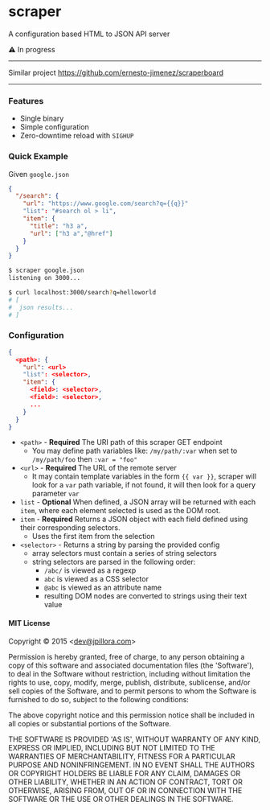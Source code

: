 # scraper

A configuration based HTML to JSON API server

:warning: In progress

---

Similar project https://github.com/ernesto-jimenez/scraperboard

---

### Features

* Single binary
* Simple configuration
* Zero-downtime reload with `SIGHUP`

### Quick Example

Given `google.json`

``` json
{
  "/search": {
    "url": "https://www.google.com/search?q={{q}}"
    "list": "#search ol > li",
    "item": {
      "title": "h3 a",
      "url": ["h3 a","@href"]
    }
  }
}
```

``` sh
$ scraper google.json
listening on 3000...
```

``` sh
$ curl localhost:3000/search?q=helloworld
# [
#  json results...
# ]
```

### Configuration

``` json
{
  <path>: {
    "url": <url>
    "list": <selector>,
    "item": {
      <field>: <selector>,
      <field>: <selector>,
      ...
    }
  }
}
```

* `<path>` - **Required** The URI path of this scraper GET endpoint
  * You may define path variables like: `/my/path/:var` when set to `/my/path/foo` then `:var = "foo"`
* `<url>` - **Required** The URL of the remote server
  * It may contain template variables in the form `{{ var }}`, scraper will look for a `var` path variable, if not found, it will then look for a query parameter `var`
* `list` - **Optional** When defined, a JSON array will be returned with each `item`, where each element selected is used as the DOM root.
* `item` - **Required** Returns a JSON object with each field defined using their corresponding selectors.
  * Uses the first item from the selection
* `<selector>` - Returns a string by parsing the provided config
  * array selectors must contain a series of string selectors
  * string selectors are parsed in the following order:
    * `/abc/` is viewed as a regexp
    * `abc` is viewed as a CSS selector
    * `@abc` is viewed as an attribute name
    * resulting DOM nodes are converted to strings using their text value


#### MIT License

Copyright © 2015 &lt;dev@jpillora.com&gt;

Permission is hereby granted, free of charge, to any person obtaining
a copy of this software and associated documentation files (the
'Software'), to deal in the Software without restriction, including
without limitation the rights to use, copy, modify, merge, publish,
distribute, sublicense, and/or sell copies of the Software, and to
permit persons to whom the Software is furnished to do so, subject to
the following conditions:

The above copyright notice and this permission notice shall be
included in all copies or substantial portions of the Software.

THE SOFTWARE IS PROVIDED 'AS IS', WITHOUT WARRANTY OF ANY KIND,
EXPRESS OR IMPLIED, INCLUDING BUT NOT LIMITED TO THE WARRANTIES OF
MERCHANTABILITY, FITNESS FOR A PARTICULAR PURPOSE AND NONINFRINGEMENT.
IN NO EVENT SHALL THE AUTHORS OR COPYRIGHT HOLDERS BE LIABLE FOR ANY
CLAIM, DAMAGES OR OTHER LIABILITY, WHETHER IN AN ACTION OF CONTRACT,
TORT OR OTHERWISE, ARISING FROM, OUT OF OR IN CONNECTION WITH THE
SOFTWARE OR THE USE OR OTHER DEALINGS IN THE SOFTWARE.
